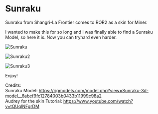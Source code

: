 # Sunraku
Sunraku from Shangri-La Frontier comes to ROR2 as a skin for Miner.

I wanted to make this for so long and I was finally able to find a Sunraku Model, so here it is. Now you can tryhard even harder.

![Sunraku](https://github.com/user-attachments/assets/0185bf85-f43f-4146-9773-abdba1545e17)

![Sunraku2](https://github.com/user-attachments/assets/936f07a5-3281-4685-9087-8fce23a65c52)

![Sunraku3](https://github.com/user-attachments/assets/2b808672-4d00-4143-be69-aac83fabe016)

Enjoy!

Credits: <br />
Sunraku Model: https://rigmodels.com/model.php?view=Sunraku-3d-model__6abcf9fc12784003b0433b11999c98a2 <br />
Audrey for the skin Tutorial: https://www.youtube.com/watch?v=tQUqlNFgrDM <br />
